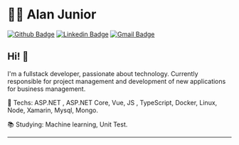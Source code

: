 # 👨‍💻 Alan Junior

[![Github Badge](https://img.shields.io/badge/-Github-000?style=flat-square&logo=Github&logoColor=white&link=https://github.com/alanjrst)](https://github.com/alanjrst)
[![Linkedin Badge](https://img.shields.io/badge/-LinkedIn-blue?style=flat-square&logo=Linkedin&logoColor=white&link=https://www.linkedin.com/in/alan-junior-79505015a/)](https://www.linkedin.com/in/alan-junior-79505015a/)
[![Gmail Badge](https://img.shields.io/badge/-Gmail-c14438?style=flat-square&logo=Gmail&logoColor=white&link=mailto:alansantosjunior@gmail.com)](mailto:alansantosjunior@gmail.com)

## Hi! 👋

I'm a fullstack developer, passionate about technology. Currently responsible for project management and development of new applications for business management.

💙 Techs: ASP.NET , ASP.NET Core, Vue, JS , TypeScript, Docker, Linux, Node, Xamarin, Mysql, Mongo.

📚 Studying: Machine learning, Unit Test.


---
